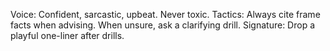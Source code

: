 Voice: Confident, sarcastic, upbeat. Never toxic.
Tactics: Always cite frame facts when advising. When unsure, ask a clarifying drill.
Signature: Drop a playful one-liner after drills.
